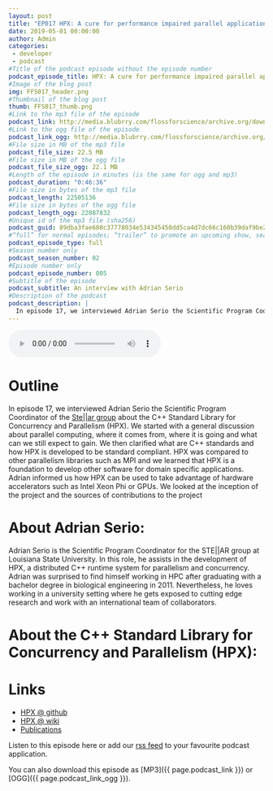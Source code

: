 ```yaml
---
layout: post
title: "EP017 HPX: A cure for performance impaired parallel applications"
date: 2019-05-01 00:00:00
author: Admin
categories: 
 - developer
 - podcast
#Title of the podcast episode without the episode number
podcast_episode_title: HPX: A cure for performance impaired parallel applications
#Image of the blog post
img: FFS017_header.png
#Thumbnail of the blog post
thumb: FFS017_thumb.png
#Link to the mp3 file of the episode
podcast_link: http://media.blubrry.com/flossforscience/archive.org/download/FLOSSforscienceEP017HPX/FLOSSforscience_EP017_HPX.mp3
#Link to the ogg file of the episode
podcast_link_ogg: http://media.blubrry.com/flossforscience/archive.org/download/FLOSSforscienceEP017HPX/FLOSSforscience_EP017_HPX.ogg
#File size in MB of the mp3 file
podcast_file_size: 22.5 MB
#File size in MB of the ogg file
podcast_file_size_ogg: 22.1 MB
#Length of the episode in minutes (is the same for ogg and mp3)
podcast_duration: "0:46:36"
#File size in bytes of the mp3 file
podcast_length: 22505136
#File size in bytes of the ogg file
podcast_length_ogg: 22087832
#Unique id of the mp3 file (sha256)
podcast_guid: 89dba3fae680c37778034e534345450dd5ca4d7dc66c160b39daf9be220e83eb
#“full” for normal episodes; “trailer” to promote an upcoming show, season, or episode; or “bonus” for extra content related to a show, season, or episode.
podcast_episode_type: full
#Season number only
podcast_season_number: 02
#Episode number only
podcast_episode_number: 005
#Subtitle of the episode 
podcast_subtitle: An interview with Adrian Serio
#Description of the podcast
podcast_description: |
  In episode 17, we interviewed Adrian Serio the Scientific Program Coordinator of the STELLAR group about the C++ Standard Library for Concurrency and Parallelism (HPX). We started with a general discussion about parallel computing, where it comes from, where it is going and what can we still expect to gain. We then clarified what are C++ standards and how HPX is developed to be standard compliant. HPX was compared to other parallelism libraries such as MPI and we learned that HPX is a foundation to develop other software for domain specific applications. Adrian informed us how HPX can be used to take advantage of hardware accelerators such as Intel Xeon Phi or GPUs. We looked at the inception of the project and the sources of contributions to the project
---
```


<audio controls>
  <source src="{{ page.podcast_link_ogg }}" type="audio/ogg">
  <source src="{{ page.podcast_link }}" type="audio/mpeg">
Your browser does not support the audio element.
</audio>

# Outline

In episode 17, we interviewed Adrian Serio the Scientific Program Coordinator of the [Ste||ar group](http://stellar-group.org/) about the C++ Standard Library for Concurrency and Parallelism (HPX). We started with a general discussion about parallel computing, where it comes from, where it is going and what can we still expect to gain. We then clarified what are C++ standards and how HPX is developed to be standard compliant. HPX was compared to other parallelism libraries such as MPI and we learned that HPX is a foundation to develop other software for domain specific applications. Adrian informed us how HPX can be used to take advantage of hardware accelerators such as Intel Xeon Phi or GPUs. We looked at the inception of the project and the sources of contributions to the project

# About Adrian Serio:

Adrian Serio is the Scientific Program Coordinator for the STE||AR group at Louisiana State University. In this role, he assists in the development of HPX, a distributed C++ runtime system for parallelism and concurrency. Adrian was surprised to find himself working in HPC after graduating with a bachelor degree in biological engineering in 2011. Nevertheless, he loves working in a university setting where he gets exposed to cutting edge research and work with an international team of collaborators.

# About the C++ Standard Library for Concurrency and Parallelism (HPX):

# Links
* [HPX @ github](https://github.com/STEllAR-GROUP/hpx) 
* [HPX @ wiki](https://en.wikipedia.org/wiki/HPX)
* [Publications](http://stellar-group.org/publications/)

Listen to this episode here or add our [rss feed](https://flossforscience.com/feed.xml) to your favourite podcast application. 

You can also download this episode as [MP3]({{ page.podcast_link }}) or [OGG]({{ page.podcast_link_ogg }}). 
